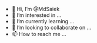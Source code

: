 - 👋 Hi, I’m @MdSaiek
- 👀 I’m interested in ...
- 🌱 I’m currently learning ...
- 💞️ I’m looking to collaborate on ...
- 📫 How to reach me ...

<!---
MdSaiek/MdSaiek is a ✨ special ✨ repository because its `README.md` (this file) appears on your GitHub profile.
You can click the Preview link to take a look at your changes.
--->
